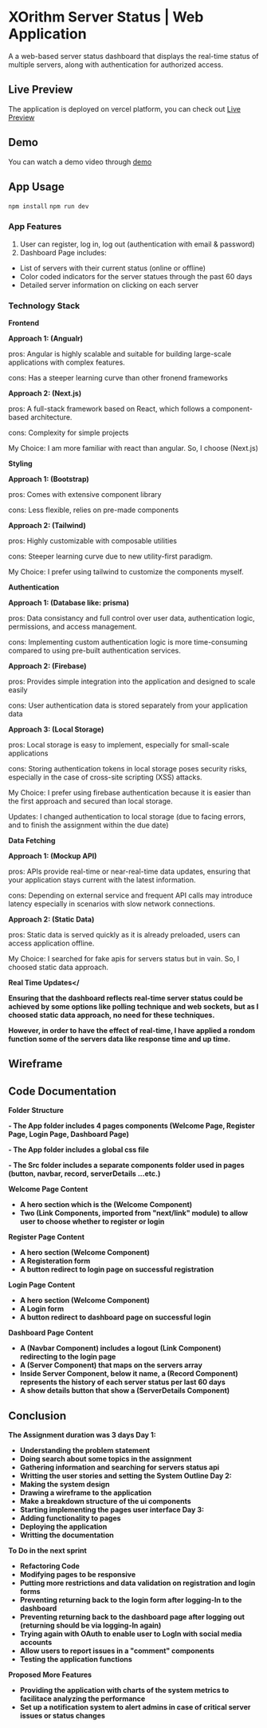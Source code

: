 # XOrithm Server Status | Web Application

A a web-based server status dashboard that displays the real-time status of multiple servers, along with authentication for authorized access.

## Live Preview
The application is deployed on vercel platform, you can check out  [Live Preview](https://server-status-five.vercel.app)

## Demo
You can watch a demo video through [demo]()

## App Usage
`npm install`
`npm run dev`

### App Features

1. User can register, log in, log out (authentication with email & password)
2. Dashboard Page includes:
  - List of servers with their current status (online or offline)
  - Color coded indicators for the server statues through the past 60 days
  - Detailed server information on clicking on each server

### Technology Stack 
<Strong>Frontend</Strong>
<p><strong>Approach 1: (Angualr)</strong>
<p>pros: Angular is highly scalable and suitable for building large-scale applications with complex features.
<p>cons: Has a steeper learning curve than other fronend frameworks
<p><strong>Approach 2: (Next.js)</strong>
<p>pros: A full-stack framework based on React, which follows a component-based architecture.
<p>cons: Complexity for simple projects
<p>My Choice: I am more familiar with react than angular. So, I choose (Next.js)

<Strong>Styling</Strong>
<p><strong>Approach 1: (Bootstrap)</strong>
<p>pros: Comes with extensive component library
<p>cons: Less flexible, relies on pre-made components
<p><strong>Approach 2: (Tailwind)</strong>
<p>pros: Highly customizable with composable utilities
<p>cons: Steeper learning curve due to new utility-first paradigm.
<p>My Choice: I prefer using tailwind to customize the components myself.

<Strong>Authentication</Strong>
<p><strong>Approach 1: (Database like: prisma)</strong>
<p>pros: Data consistancy and full control over user data, authentication logic, permissions, and access management.
<p>cons: Implementing custom authentication logic is more time-consuming compared to using pre-built authentication services.
<p><strong>Approach 2: (Firebase)</strong>
<p>pros: Provides simple integration into the application and designed to scale easily 
<p>cons: User authentication data is stored separately from your application data
<p><strong>Approach 3: (Local Storage)</strong>
<p>pros: Local storage is easy to implement, especially for small-scale applications
<p>cons: Storing authentication tokens in local storage poses security risks, especially in the case of cross-site scripting (XSS) attacks. 
<p>My Choice: I prefer using firebase authentication because it is easier than the first approach and secured than local storage.
<p>Updates: I changed authentication to local storage (due to facing errors, and to finish the assignment within the due date)

<Strong>Data Fetching</Strong>
<p><strong>Approach 1: (Mockup API)</strong>
<p>pros: APIs provide real-time or near-real-time data updates, ensuring that your application stays current with the latest information.
<p>cons: Depending on external service and frequent API calls may introduce latency especially in scenarios with slow network connections.
<p><strong>Approach 2: (Static Data)</strong>
<p>pros: Static data is served quickly as it is already preloaded, users can access application offline.
<p>My Choice: I searched for fake apis for servers status but in vain. So, I choosed static data approach.

<Strong>Real Time Updates</<Strong>
<p>Ensuring that the dashboard reflects real-time server status could be achieved by some options like polling technique and web sockets, but as I choosed static data approach, no need for these techniques.
<p>However, in order to have the effect of real-time, I have applied a rondom function some of the servers data like response time and up time.

## Wireframe

## Code Documentation
<strong>Folder Structure</strong>
<p> - The App folder includes 4 pages components (Welcome Page, Register Page, Login Page, Dashboard Page)
<p> - The App folder includes a global css file
<p> - The Src folder includes a separate components folder used in pages (button, navbar, record, serverDetails ...etc.)

<strong>Welcome Page Content</strong>
- A hero section which is the (Welcome Component)
- Two (Link Components, imported from "next/link" module) to allow user to choose whether to register or login

<strong>Register Page Content</strong>
- A hero section (Welcome Component)
- A Registeration form 
- A button redirect to login page on successful registration
  
<strong>Login Page Content</strong>
- A hero section (Welcome Component)
- A Login form 
- A button redirect to dashboard page on successful login

<strong>Dashboard Page Content</strong>
- A (Navbar Component) includes a logout (Link Component) redirecting to the login page
- A (Server Component) that maps on the servers array
- Inside Server Component, below it name, a (Record Component) represents the history of each server status per last 60 days
- A show details button that show a (ServerDetails Component) 

## Conclusion
The Assignment duration was 3 days
Day 1: 
- Understanding the problem statement
- Doing search about some topics in the assignment 
- Gathering information and searching for servers status api
- Writting the user stories and setting the System Outline
Day 2:
- Making the system design
- Drawing a wireframe to the application
- Make a breakdown structure of the ui components 
- Starting implementing the pages user interface
Day 3:
- Adding functionality to pages 
- Deploying the application 
- Writting the documentation
  
<strong>To Do in the next sprint</strong>
- Refactoring Code
- Modifying pages to be responsive
- Putting more restrictions and data validation on registration and login forms
- Preventing returning back to the login form after logging-In to the dashboard
- Preventing returning back to the dashboard page after logging out (returning should be via logging-In again)
- Trying again with OAuth to enable user to LogIn with social media accounts
- Allow users to report issues in a "comment" components
- Testing the application functions

<strong>Proposed More Features</strong>
- Providing the application with charts of the system metrics to facilitace analyzing the performance
- Set up a notification system to alert admins in case of critical server issues or status changes


